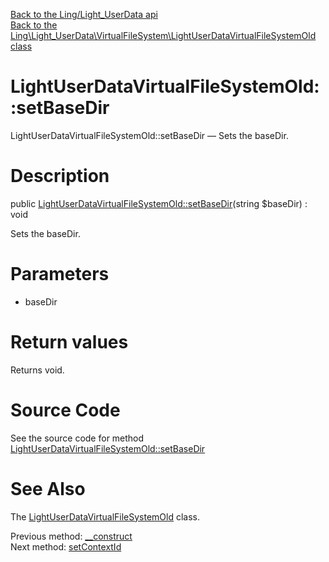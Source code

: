[Back to the Ling/Light_UserData api](https://github.com/lingtalfi/Light_UserData/blob/master/doc/api/Ling/Light_UserData.md)<br>
[Back to the Ling\Light_UserData\VirtualFileSystem\LightUserDataVirtualFileSystemOld class](https://github.com/lingtalfi/Light_UserData/blob/master/doc/api/Ling/Light_UserData/VirtualFileSystem/LightUserDataVirtualFileSystemOld.md)


LightUserDataVirtualFileSystemOld::setBaseDir
================



LightUserDataVirtualFileSystemOld::setBaseDir — Sets the baseDir.




Description
================


public [LightUserDataVirtualFileSystemOld::setBaseDir](https://github.com/lingtalfi/Light_UserData/blob/master/doc/api/Ling/Light_UserData/VirtualFileSystem/LightUserDataVirtualFileSystemOld/setBaseDir.md)(string $baseDir) : void




Sets the baseDir.




Parameters
================


- baseDir

    


Return values
================

Returns void.








Source Code
===========
See the source code for method [LightUserDataVirtualFileSystemOld::setBaseDir](https://github.com/lingtalfi/Light_UserData/blob/master/VirtualFileSystem/LightUserDataVirtualFileSystemOld.php#L69-L72)


See Also
================

The [LightUserDataVirtualFileSystemOld](https://github.com/lingtalfi/Light_UserData/blob/master/doc/api/Ling/Light_UserData/VirtualFileSystem/LightUserDataVirtualFileSystemOld.md) class.

Previous method: [__construct](https://github.com/lingtalfi/Light_UserData/blob/master/doc/api/Ling/Light_UserData/VirtualFileSystem/LightUserDataVirtualFileSystemOld/__construct.md)<br>Next method: [setContextId](https://github.com/lingtalfi/Light_UserData/blob/master/doc/api/Ling/Light_UserData/VirtualFileSystem/LightUserDataVirtualFileSystemOld/setContextId.md)<br>

